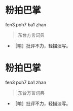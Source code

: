 # 粉拍巴掌
fen3 poh7 ba1 zhan
> 东台方言词典
- ［喻］批评不力，轻描淡写。

# 粉拍巴掌
fen3 poh7 ba1 zhan
> 东台方言词典
- ［喻］批评不力，轻描淡写。
